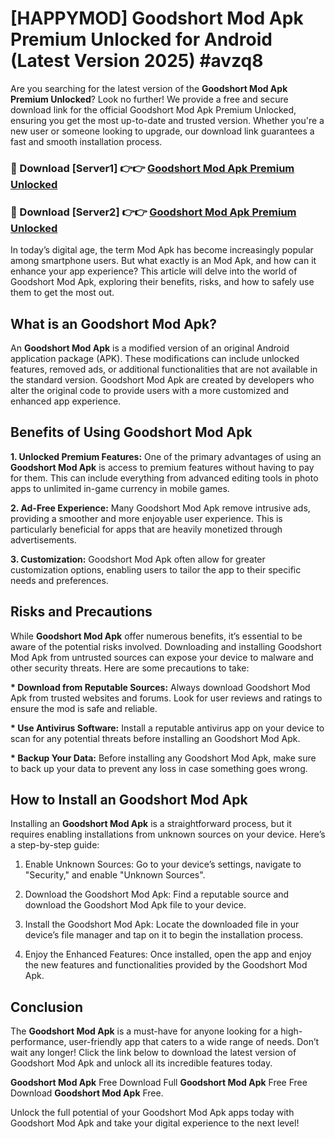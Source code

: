 # [HAPPYMOD] Goodshort Mod Apk Premium Unlocked for Android (Latest Version 2025) #avzq8

Are you searching for the latest version of the <strong>Goodshort Mod Apk Premium Unlocked</strong>? Look no further! We provide a free and secure download link for the official Goodshort Mod Apk Premium Unlocked, ensuring you get the most up-to-date and trusted version. Whether you're a new user or someone looking to upgrade, our download link guarantees a fast and smooth installation process.


<h3>🔴 Download [Server1] 👉👉 <a href="https://appsnew.pages.dev?q=Goodshort+Mod+Apk">Goodshort Mod Apk Premium Unlocked</a></h3>

<h3>🔴 Download [Server2] 👉👉 <a href="https://appsnew.pages.dev?q=Goodshort+Mod+Apk">Goodshort Mod Apk Premium Unlocked</a></h3>


In today’s digital age, the term Mod Apk has become increasingly popular among smartphone users. But what exactly is an Mod Apk, and how can it enhance your app experience? This article will delve into the world of Goodshort Mod Apk, exploring their benefits, risks, and how to safely use them to get the most out.


<h2>What is an Goodshort Mod Apk?</h2>

An <strong>Goodshort Mod Apk</strong> is a modified version of an original Android application package (APK). These modifications can include unlocked features, removed ads, or additional functionalities that are not available in the standard version. Goodshort Mod Apk are created by developers who alter the original code to provide users with a more customized and enhanced app experience.


<h2>Benefits of Using Goodshort Mod Apk</h2>

<strong> 1. Unlocked Premium Features:</strong> One of the primary advantages of using an <strong>Goodshort Mod Apk</strong> is access to premium features without having to pay for them. This can include everything from advanced editing tools in photo apps to unlimited in-game currency in mobile games.

<strong> 2. Ad-Free Experience:</strong> Many Goodshort Mod Apk remove intrusive ads, providing a smoother and more enjoyable user experience. This is particularly beneficial for apps that are heavily monetized through advertisements.

<strong> 3. Customization:</strong> Goodshort Mod Apk often allow for greater customization options, enabling users to tailor the app to their specific needs and preferences.


<h2>Risks and Precautions</h2>

While <strong>Goodshort Mod Apk</strong> offer numerous benefits, it’s essential to be aware of the potential risks involved. Downloading and installing Goodshort Mod Apk from untrusted sources can expose your device to malware and other security threats. Here are some precautions to take:

<strong> * Download from Reputable Sources:</strong> Always download Goodshort Mod Apk from trusted websites and forums. Look for user reviews and ratings to ensure the mod is safe and reliable.

<strong> * Use Antivirus Software:</strong> Install a reputable antivirus app on your device to scan for any potential threats before installing an Goodshort Mod Apk.

<strong> * Backup Your Data:</strong> Before installing any Goodshort Mod Apk, make sure to back up your data to prevent any loss in case something goes wrong.


<h2>How to Install an Goodshort Mod Apk</h2>

Installing an <strong>Goodshort Mod Apk</strong> is a straightforward process, but it requires enabling installations from unknown sources on your device. Here’s a step-by-step guide:

 1. Enable Unknown Sources: Go to your device’s settings, navigate to "Security," and enable "Unknown Sources".

 2. Download the Goodshort Mod Apk: Find a reputable source and download the Goodshort Mod Apk file to your device.

 3. Install the Goodshort Mod Apk: Locate the downloaded file in your device’s file manager and tap on it to begin the installation process.

 4. Enjoy the Enhanced Features: Once installed, open the app and enjoy the new features and functionalities provided by the Goodshort Mod Apk.


<h2><strong>Conclusion</strong></h2>

The <strong>Goodshort Mod Apk</strong> is a must-have for anyone looking for a high-performance, user-friendly app that caters to a wide range of needs. Don’t wait any longer! Click the link below to download the latest version of Goodshort Mod Apk and unlock all its incredible features today.

<strong>Goodshort Mod Apk</strong> Free Download Full <strong>Goodshort Mod Apk</strong> Free Free Download <strong>Goodshort Mod Apk</strong> Free.

Unlock the full potential of your Goodshort Mod Apk apps today with Goodshort Mod Apk and take your digital experience to the next level!